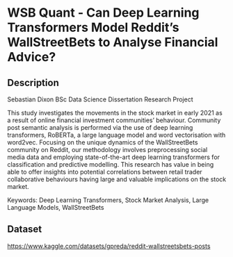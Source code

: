 # WSB Quant - Can Deep Learning Transformers Model Reddit’s WallStreetBets to Analyse Financial Advice?

## Description
Sebastian Dixon BSc Data Science Dissertation Research Project

This study investigates the movements in the stock market in early 2021 as a result of online financial
investment communities’ behaviour. Community post semantic analysis is performed via the use of deep
learning transformers, RoBERTa, a large language model and word vectorisation with word2vec. Focusing on
the unique dynamics of the WallStreetBets community on Reddit, our methodology involves preprocessing
social media data and employing state-of-the-art deep learning transformers for classification and predictive
modelling. This research has value in being able to offer insights into potential correlations between retail
trader collaborative behaviours having large and valuable implications on the stock market.

Keywords: Deep Learning Transformers, Stock Market Analysis, Large Language Models, WallStreetBets

## Dataset
https://www.kaggle.com/datasets/gpreda/reddit-wallstreetsbets-posts
